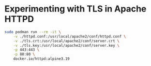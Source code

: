 # Experimenting with TLS in Apache HTTPD

```sh
sudo podman run --rm -it \
    -v ./httpd.conf:/usr/local/apache2/conf/httpd.conf \
    -v ./tls.crt:/usr/local/apache2/conf/server.crt \
    -v ./tls.key:/usr/local/apache2/conf/server.key \
    -p 443:443 \
    -p 80:80 \
    docker.io/httpd:alpine3.19
```
